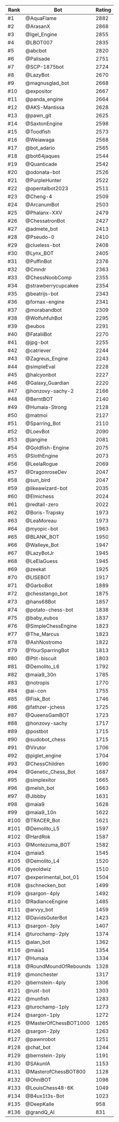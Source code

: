 Rank|Bot|Rating
---|---|---
#1|@AquaFlame|2882
#2|@ArasanX|2868
#3|@Igel_Engine|2855
#4|@LBOT007|2835
#5|@abcbot|2820
#6|@Palisade|2751
#7|@SCP-1875bot|2724
#8|@LazyBot|2670
#9|@magnusglad_bot|2668
#10|@expositor|2667
#11|@panda_engine|2664
#12|@AKS-Mantissa|2628
#13|@pawn_git|2625
#14|@SaxtonEngine|2598
#15|@Toodfish|2573
#16|@Weiawaga|2568
#17|@bot_adario|2565
#18|@bot64jaques|2544
#19|@Quanticade|2542
#20|@odonata-bot|2526
#21|@PurpleHunter|2522
#22|@opentalbot2023|2511
#23|@Cheng-4|2509
#24|@ArcanumBot|2503
#25|@Phalanx-XXV|2479
#26|@ChessatronBot|2427
#27|@admete_bot|2413
#28|@Pseudo-0|2410
#29|@clueless-bot|2408
#30|@Lynx_BOT|2405
#31|@PuffinBot|2376
#32|@Cmndr|2363
#33|@ChessNoobComp|2355
#34|@strawberrycupcakee|2354
#35|@beatrijs-bot|2343
#36|@fornax-engine|2341
#37|@morabandbot|2309
#38|@WolfuhfuhBot|2295
#39|@eubos|2291
#40|@FataliiBot|2270
#41|@jpg-bot|2255
#42|@catriever|2244
#43|@Zagreus_Engine|2243
#44|@simpleEval|2228
#45|@halcyonbot|2227
#46|@Galaxy_Guardian|2220
#47|@honzovy-sachy-2|2166
#48|@BerntBOT|2140
#49|@Humaia-Strong|2128
#50|@matmoi|2127
#51|@Sparring_Bot|2110
#52|@LoevBot|2090
#53|@jangine|2081
#54|@Goldfish-Engine|2075
#55|@SlothEngine|2073
#56|@LeelaRogue|2069
#57|@DragonroseDev|2047
#58|@sun_bird|2047
#59|@likeawizard-bot|2035
#60|@Elmichess|2024
#61|@redtail-zero|2022
#62|@Boris-Trapsky|1973
#63|@LeaMoreau|1973
#64|@myopic-bot|1963
#65|@BLANK_BOT|1950
#66|@Walleye_Bot|1947
#67|@LazyBotJr|1945
#68|@LeElaGuess|1945
#69|@zeekat|1925
#70|@LISEBOT|1917
#71|@GarboBot|1889
#72|@chesstango_bot|1875
#73|@hans68Bot|1857
#74|@potato-chess-bot|1838
#75|@baby_eubos|1837
#76|@SimpleChessEngine|1823
#77|@The_Marcus|1823
#78|@AshNostromo|1822
#79|@YourSparringBot|1813
#80|@Ptit-biscuit|1803
#81|@Demolito_L6|1792
#82|@maia9_30n|1785
#83|@notropis|1770
#84|@ai-con|1755
#85|@Fisk_Bot|1746
#86|@fathzer-jchess|1725
#87|@QueensGamBOT|1723
#88|@honzovy-sachy|1717
#89|@postbot|1715
#90|@sudobot_chess|1715
#91|@Virutor|1706
#92|@piglet_engine|1704
#93|@ChessChildren|1690
#94|@Genetic_Chess_Bot|1687
#95|@simplexitor|1665
#96|@melsh_bot|1663
#97|@Jibbby|1631
#98|@maia9|1628
#99|@maia9_10n|1622
#100|@TRACER_Bot|1621
#101|@Demolito_L5|1597
#102|@HardRok|1587
#103|@Montezuma_BOT|1582
#104|@maia5|1545
#105|@Demolito_L4|1520
#106|@yeoldwiz|1510
#107|@experimental_bot_01|1504
#108|@schnecken_bot|1499
#109|@sargon-4ply|1492
#110|@RadianceEngine|1485
#111|@arvyy_bot|1459
#112|@DavidsGuterBot|1423
#113|@sargon-3ply|1407
#114|@turochamp-2ply|1374
#115|@alan_bot|1362
#116|@maia1|1354
#117|@Humaia|1334
#118|@RoundMoundOfRebounds|1328
#119|@monchester|1317
#120|@bernstein-4ply|1306
#121|@rust-bot|1303
#122|@munfish|1283
#123|@turochamp-1ply|1273
#124|@sargon-1ply|1272
#125|@MasterOfChessBOT1000|1265
#126|@sargon-2ply|1263
#127|@pawnrobot|1251
#128|@chat_bot|1244
#129|@bernstein-2ply|1191
#130|@SAkunIA|1153
#131|@MasterofChessBOT800|1128
#132|@OhniBOT|1098
#133|@LouisChess48-6K|1049
#134|@B4ux1t3s-Bot|1023
#135|@DeepKalle|958
#136|@grandQ_AI|831
